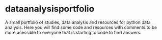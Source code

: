 # dataanalysisportfolio

A small portfolio of studies, data analysis and resources for python data analysis.
Here you will find some code and resources with comments to be more acessible to everyone that is starting to code to find answers.

